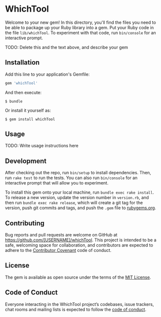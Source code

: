 # WhichTool

Welcome to your new gem! In this directory, you'll find the files you need to be able to package up your Ruby library into a gem. Put your Ruby code in the file `lib/whichTool`. To experiment with that code, run `bin/console` for an interactive prompt.

TODO: Delete this and the text above, and describe your gem

## Installation

Add this line to your application's Gemfile:

```ruby
gem 'whichTool'
```

And then execute:

    $ bundle

Or install it yourself as:

    $ gem install whichTool

## Usage

TODO: Write usage instructions here

## Development

After checking out the repo, run `bin/setup` to install dependencies. Then, run `rake test` to run the tests. You can also run `bin/console` for an interactive prompt that will allow you to experiment.

To install this gem onto your local machine, run `bundle exec rake install`. To release a new version, update the version number in `version.rb`, and then run `bundle exec rake release`, which will create a git tag for the version, push git commits and tags, and push the `.gem` file to [rubygems.org](https://rubygems.org).

## Contributing

Bug reports and pull requests are welcome on GitHub at https://github.com/[USERNAME]/whichTool. This project is intended to be a safe, welcoming space for collaboration, and contributors are expected to adhere to the [Contributor Covenant](http://contributor-covenant.org) code of conduct.

## License

The gem is available as open source under the terms of the [MIT License](http://opensource.org/licenses/MIT).

## Code of Conduct

Everyone interacting in the WhichTool project’s codebases, issue trackers, chat rooms and mailing lists is expected to follow the [code of conduct](https://github.com/[USERNAME]/whichTool/blob/master/CODE_OF_CONDUCT.md).
